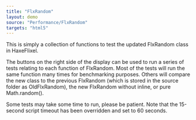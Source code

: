 ```yaml
---
title: "FlxRandom"
layout: demo
source: "Performance/FlxRandom"
targets: "html5"
---
```


This is simply a collection of functions to test the updated FlxRandom class in HaxeFlixel.

The buttons on the right side of the display can be used to run a series of tests relating to each function of FlxRandom. Most of the tests will run the same function many times for benchmarking purposes. Others will compare the new class to the previous FlxRandom (which is stored in the source folder as OldFlxRandom), the new FlxRandom without inline, or pure Math.random().

Some tests may take some time to run, please be patient. Note that the 15-second script timeout has been overridden and set to 60 seconds.
